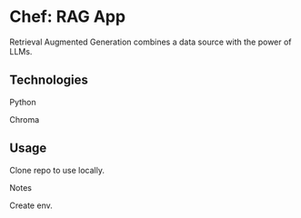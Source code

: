 # Chef: RAG App
Retrieval Augmented Generation combines a data source with the power of LLMs.

## Technologies

Python

Chroma

## Usage

Clone repo to use locally.

Notes

Create env.

